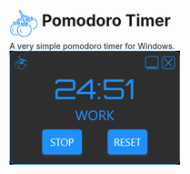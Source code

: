 # <img src="Resources/pomodoro.png" width="50" height="50" style="position: relative; top: 20px;">&nbsp;Pomodoro Timer
A very simple pomodoro timer for Windows.
<br />
<img src="screenshot-01.png">
